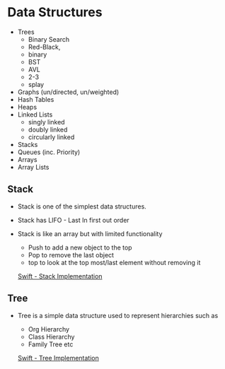 # Data Structures

* Trees 
	* Binary Search
	* Red-Black,
	* binary
	* BST
	* AVL
	* 2-3
	* splay
* Graphs (un/directed, un/weighted)
* Hash Tables
* Heaps
* Linked Lists 
	* singly linked
	* doubly linked
	* circularly linked
* Stacks
* Queues (inc. Priority)
* Arrays
* Array Lists


## Stack
* Stack is one of the simplest data structures.
* Stack has LIFO - Last In first out order
* Stack is like an array but with limited functionality
	* Push to add a new object to the top
	* Pop to remove the last object
	* top to look at the top most/last element without removing it
	
	[Swift - Stack Implementation](Stack.md)

## Tree

* Tree is a simple data structure used to represent hierarchies such as
	* Org Hierarchy
	* Class Hierarchy
	* Family Tree etc
	
	[Swift - Tree Implementation](Tree.md)